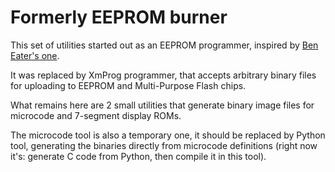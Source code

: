 Formerly EEPROM burner
======================

This set of utilities started out as an EEPROM programmer, inspired by [Ben Eater's one][be-prog].

It was replaced by XmProg programmer, that accepts arbitrary binary files for uploading to EEPROM
and Multi-Purpose Flash chips.

What remains here are 2 small utilities that generate binary image files for microcode and
7-segment display ROMs.

The microcode tool is also a temporary one, it should be replaced by Python tool, generating the
binaries directly from microcode definitions (right now it's: generate C code from Python, then
compile it in this tool).

[be-prog]: https://github.com/beneater/eeprom-programmer
